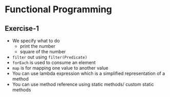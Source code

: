 # Functional Programming
## Exercise-1
- We specify what to do
  - print the number
  - square of the number
- `filter` out using `filter(Predicate)`
- `forEach` is used to consume an element
- `map` is for mapping one value to another value
- You can use lambda expression which is a simplified representation of a method
- You can use method reference using static methods/ custom static methods